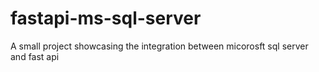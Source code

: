 # fastapi-ms-sql-server
A small project showcasing the integration between micorosft sql server and fast api

